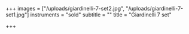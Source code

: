 +++
images = ["/uploads/giardinelli-7-set2.jpg", "/uploads/giardinelli-7-set1.jpg"]
instruments = "sold"
subtitle = ""
title = "Giardinelli 7 set"

+++
